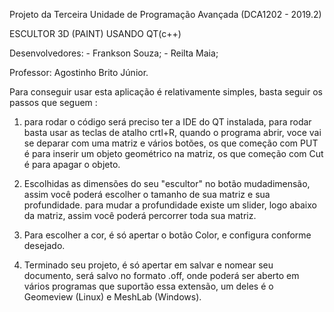 Projeto da Terceira Unidade de Programação Avançada (DCA1202 - 2019.2)

ESCULTOR 3D (PAINT) USANDO QT(c++)

Desenvolvedores:
	- Frankson Souza;
	- Reilta Maia;

Professor: Agostinho Brito Júnior.

Para conseguir usar esta aplicação é relativamente simples, basta seguir os passos que seguem :

 1) para rodar o código será preciso ter a IDE do QT instalada, para rodar basta usar as teclas de atalho crtl+R, quando o programa abrir, voce vai se deparar com uma matriz e vários botões, os que começão com PUT é para inserir um objeto geométrico na matriz, os que começão com Cut é para apagar o objeto.

  2) Escolhidas as dimensões do seu "escultor" no botão mudadimensão, assim você poderá escolher o tamanho de sua matriz e sua profundidade. para mudar a profundidade existe um slider, logo abaixo da matriz, assim você poderá percorrer toda sua matriz.

  3) Para escolher a cor, é só apertar o botão Color, e configura conforme desejado.

  4) Terminado seu projeto, é só apertar em salvar e nomear seu documento, será salvo no formato .off, onde poderá ser aberto em vários programas que suportão essa extensão, um deles é o Geomeview (Linux) e MeshLab (Windows).
